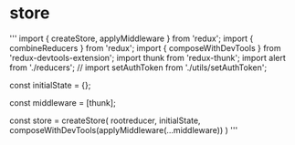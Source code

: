 # store
'''
import { createStore, applyMiddleware } from 'redux';
import { combineReducers } from 'redux';
import { composeWithDevTools } from 'redux-devtools-extension';
import thunk from 'redux-thunk';
import alert from './reducers';
// import setAuthToken from './utils/setAuthToken';

const initialState = {};

const middleware = [thunk];

const store = createStore(
  rootreducer,
  initialState,
  composeWithDevTools(applyMiddleware(...middleware))
)
'''
